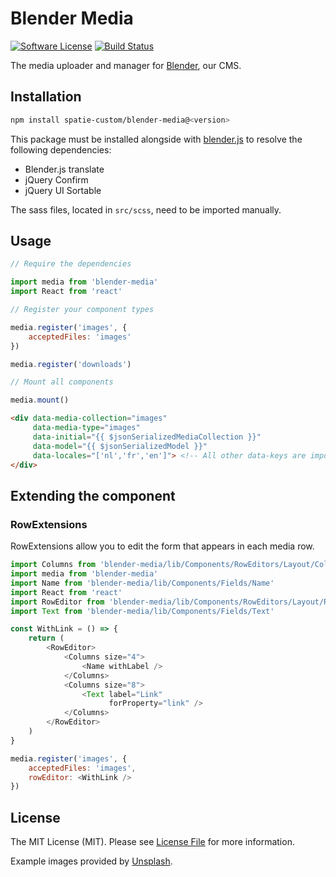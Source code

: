 # Blender Media

[![Software License](https://img.shields.io/badge/license-MIT-brightgreen.svg?style=flat-square)](LICENSE.md)
[![Build Status](https://img.shields.io/travis/spatie-custom/blender-media.svg?style=flat-square)](https://travis-ci.org/spatie-custom/blender-media)

The media uploader and manager for [Blender](https://github.com/spatie-custom/blender), our CMS.

## Installation

```bash
npm install spatie-custom/blender-media@<version>
```

This package must be installed alongside with [blender.js](https://github.com/spatie-custom/blender.js) to resolve the following dependencies:

- Blender.js translate
- jQuery Confirm
- jQuery UI Sortable

The sass files, located in `src/scss`, need to be imported manually.

## Usage

```js
// Require the dependencies

import media from 'blender-media'
import React from 'react'

// Register your component types

media.register('images', {
    acceptedFiles: 'images'
})

media.register('downloads')

// Mount all components

media.mount()
```

```html
<div data-media-collection="images"
     data-media-type="images"
     data-initial="{{ $jsonSerializedMediaCollection }}"
     data-model="{{ $jsonSerializedModel }}"
     data-locales="['nl','fr','en']"> <!-- All other data-keys are imported as custom data -->
</div>
```

## Extending the component

### RowExtensions

RowExtensions allow you to edit the form that appears in each media row.

```js
import Columns from 'blender-media/lib/Components/RowEditors/Layout/Columns'
import media from 'blender-media'
import Name from 'blender-media/lib/Components/Fields/Name'
import React from 'react'
import RowEditor from 'blender-media/lib/Components/RowEditors/Layout/RowEditor'
import Text from 'blender-media/lib/Components/Fields/Text'

const WithLink = () => {
    return (
        <RowEditor>
            <Columns size="4">
                <Name withLabel />
            </Columns>
            <Columns size="8">
                <Text label="Link"
                      forProperty="link" />
            </Columns>
        </RowEditor>
    )
}

media.register('images', {
    acceptedFiles: 'images',
    rowEditor: <WithLink />
})
```

## License

The MIT License (MIT). Please see [License File](LICENSE.md) for more information.

Example images provided by [Unsplash](https://unsplash.com).
